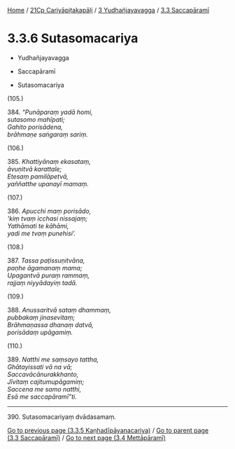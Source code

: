 
[Home](/) / [21Cp Cariyāpiṭakapāḷi](../../../21Cp.md) / [3 Yudhañjayavagga](../../3.md) / [3.3 Saccapāramī](../3.3.md)

# 3.3.6 Sutasomacariya

* Yudhañjayavagga

* Saccapāramī

* Sutasomacariya

(105.)

384\. _“Punāparaṃ yadā homi,_  
_sutasomo mahīpati;_  
_Gahito porisādena,_  
_brāhmaṇe saṅgaraṃ sariṃ._  


(106.)

385\. _Khattiyānaṃ ekasataṃ,_  
_āvuṇitvā karattale;_  
_Etesaṃ pamilāpetvā,_  
_yaññatthe upanayī mamaṃ._  


(107.)

386\. _Apucchi maṃ porisādo,_  
_‘kiṃ tvaṃ icchasi nissajaṃ;_  
_Yathāmati te kāhāmi,_  
_yadi me tvaṃ punehisi’._  


(108.)

387\. _Tassa paṭissuṇitvāna,_  
_paṇhe āgamanaṃ mama;_  
_Upagantvā puraṃ rammaṃ,_  
_rajjaṃ niyyādayiṃ tadā._  


(109.)

388\. _Anussaritvā sataṃ dhammaṃ,_  
_pubbakaṃ jinasevitaṃ;_  
_Brāhmaṇassa dhanaṃ datvā,_  
_porisādaṃ upāgamiṃ._  


(110.)

389\. _Natthi me saṃsayo tattha,_  
_Ghātayissati vā na vā;_  
_Saccavācānurakkhanto,_  
_Jīvitaṃ cajitumupāgamiṃ;_  
_Saccena me samo natthi,_  
_Esā me saccapāramī”ti._  


---

390\. Sutasomacariyaṃ dvādasamaṃ.



[Go to previous page (3.3.5 Kaṇhadīpāyanacariya)](3.3.5.md) / [Go to parent page (3.3 Saccapāramī)](../3.3.md) / [Go to next page (3.4 Mettāpāramī)](../3.4.md)


